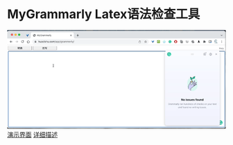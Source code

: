 # MyGrammarly Latex语法检查工具

![](./data/demo.gif)
[演示界面](https://huacishu.com/app/grammarly/)
[详细描述](https://huacishu.com/2022/08/27/my_grammerly/)




